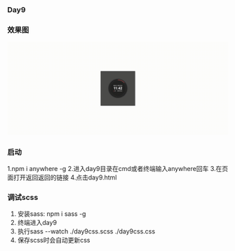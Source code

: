 ### Day9
### 效果图
<img src="./day9.gif"/>

### 启动
1.npm i anywhere -g
2.进入day9目录在cmd或者终端输入anywhere回车
3.在页面打开返回返回的链接
4.点击day9.html
### 调试scss
1. 安装sass: npm i sass -g
2. 终端进入day9
3. 执行sass --watch ./day9css.scss ./day9css.css
4. 保存scss时会自动更新css